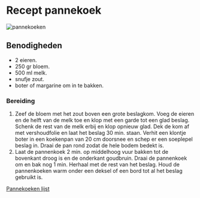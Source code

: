 # Recept pannekoek

![pannekoeken](pannekoeken.webp)

## Benodigheden

* 2 eieren.
* 250 gr bloem.
* 500 ml melk.
* snufje zout.
* boter of margarine om in te bakken.

### Bereiding

1. Zeef de bloem met het zout boven een grote beslagkom. Voeg de eieren en de helft van de melk toe en klop met een garde tot een glad beslag. Schenk de rest van de melk erbij en klop opnieuw glad. Dek de kom af met vershoudfolie en laat het beslag 30 min. staan. Verhit een klontje boter in een koekenpan van 20 cm doorsnee en schep er een soeplepel beslag in. Draai de pan rond zodat de hele bodem bedekt is.
2. Laat de pannenkoek 2 min. op middelhoog vuur bakken tot de bovenkant droog is en de onderkant goudbruin. Draai de pannenkoek om en bak nog 1 min. Herhaal met de rest van het beslag. Houd de pannenkoeken warm onder een deksel of een bord tot al het beslag gebruikt is.

[Pannekoeken lijst](https://www.ah.nl/allerhande/recept/R-R1189426/basisrecept-pannenkoekenbeslag)

